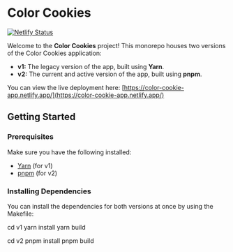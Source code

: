 # Color Cookies

[![Netlify Status](https://api.netlify.com/api/v1/badges/your-netlify-badge-url/deploy-status)](https://color-cookie-app.netlify.app/)

Welcome to the **Color Cookies** project! This monorepo houses two versions of the Color Cookies application:

- **v1:** The legacy version of the app, built using **Yarn**.
- **v2:** The current and active version of the app, built using **pnpm**.

You can view the live deployment here: [https://color-cookie-app.netlify.app/](https://color-cookie-app.netlify.app/)

## Getting Started

### Prerequisites

Make sure you have the following installed:
- [Yarn](https://yarnpkg.com/) (for v1)
- [pnpm](https://pnpm.io/) (for v2)

### Installing Dependencies

You can install the dependencies for both versions at once by using the Makefile:

cd v1
yarn install
yarn build

cd v2
pnpm install
pnpm build

